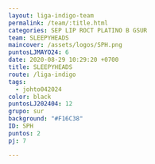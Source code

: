 ```yaml
---
layout: liga-indigo-team
permalink: /team/:title.html
categories: SEP LIP ROCT PLATINO B GSUR
team: SLEEPYHEADS
maincover: /assets/logos/SPH.png
puntosLJMAYO24: 6
date: 2020-08-29 10:29:20 +0700
title: SLEEPYHEADS
route: /liga-indigo
tags:
  - johto042024
color: black
puntosLJ202404: 12
grupo: sur
background: "#F16C38"
ID: SPH
puntos: 2
pj: 7

---
```

